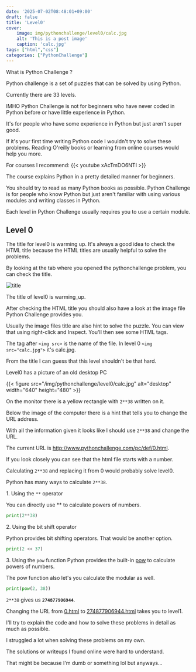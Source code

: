 ```yaml
---
date: '2025-07-02T08:48:01+09:00'
draft: false
title: 'Level0'
cover: 
    image: img/pythonchallenge/level0/calc.jpg
    alt: 'This is a post image'
    caption: 'calc.jpg'
tags: ["html","css"]
categories: ["PythonChallenge"]
---
```


What is Python Challenge ?

Python challenge is a set of puzzles that can be solved by using Python.

Currently there are 33 levels.

IMHO Python Challenge is not for beginners who have never coded in Python before or have little experience in Python.

It's for people who have some experience in Python but just aren't super good.

If it's your first time writing Python code I wouldn't try to solve these problems.
Reading O'reilly books or learning from online courses would help you more.

For courses I recommend:
{{< youtube xAcTmDO6NTI >}}

The course explains Python in a pretty detailed manner for beginners.


You should try to read as many Python books as possible. Python Challenge is for people who know Python but just aren't familiar with using various modules and writing classes in Python.

Each level in Python Challenge usually requires you to use a certain module.

## Level 0

The title for level0 is warming up.
It's always a good idea to check the HTML title because the HTML titles are usually helpful to solve the problems.

By looking at the tab where you opened the pythonchallenge problem, you can check the title.

![title](/img/pythonchallenge/level0/warming_up.png)

The title of level0 is warming_up.

After checking the HTML title you should also have a look at the image file Python Challenge provides you.

Usually the image files title are also hint to solve the puzzle. You can view that using right-click and Inspect.
You'll then see some HTML tags.

The tag after `<img src>` is the name of the file.
In level 0 `<img src="calc.jpg">` it's calc.jpg.

From the title I can guess that this level shouldn't be that hard.

Level0 has a picture of an old desktop PC 

{{< figure src="/img/pythonchallenge/level0/calc.jpg" alt="desktop" width="640" height="480" >}}


On the monitor there is a yellow rectangle with `2**38` written on it.


Below the image of the computer there is a hint that tells you to change the URL address.


With all the information given it looks like I should use `2**38` and change the URL.


The current URL is http://www.pythonchallenge.com/pc/def/0.html.


If you look closely you can see that the html file starts with a number.


Calculating `2**38` and replacing it from 0 would probably solve level0.


Python has many ways to calculate `2**38`.


1\. Using the `**` operator

You can directly use \*\* to calculate powers of numbers.

```python
print(2**38)
```


2\. Using the bit shift operator


Python provides bit shifting operators. That would be another option.


```python
print(2 << 37)
```


3\. Using the `pow` function
Python provides the built-in [pow](https://docs.python.org/3/library/functions.html#pow) to calculate powers of numbers.


The pow function also let's you calculate the modular as well.


```python
print(pow(2, 38))
```


`2**38` gives us **`274877906944`**.


Changing the URL from [0.html](http://www.pythonchallenge.com/pc/def/0.html) to [274877906944.html](http://www.pythonchallenge.com/pc/def/0.html) takes you to level1.


I'll try to explain the code and how to solve these problems in detail as much as possible.


I struggled a lot when solving these problems on my own.


The solutions or writeups I found online were hard to understand.


That might be because I'm dumb or something lol but anyways...